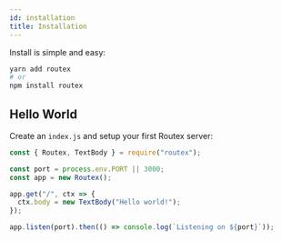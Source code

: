 ```yaml
---
id: installation
title: Installation
---
```


Install is simple and easy:

```bash
yarn add routex
# or
npm install routex
```

## Hello World

Create an `index.js` and setup your first Routex server:

```js
const { Routex, TextBody } = require("routex");

const port = process.env.PORT || 3000;
const app = new Routex();

app.get("/", ctx => {
  ctx.body = new TextBody("Hello world!");
});

app.listen(port).then(() => console.log(`Listening on ${port}`));
```
